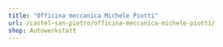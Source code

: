 ```yaml
---
title: "Officina meccanica Michele Piotti"
url: /castel-san-pietro/officina-meccanica-michele-piotti/
shop: Autowerkstatt
---
```

